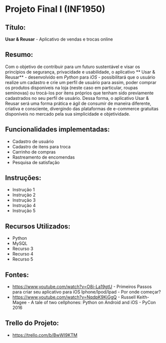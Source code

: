 # Projeto Final I (INF1950)
## Título: 
**Usar & Reusar** - Aplicativo de vendas e trocas online
## Resumo:
Com o objetivo de contribuir para um futuro sustentável e visar os princípios de segurança, privacidade e usabilidade, o aplicativo ** Usar & Reusar** - desenvolvido em *Python* para *iOS* - possibilitará que o usuário realize um cadastro e crie um perfil de usuário para assim, poder comprar os produtos disponíveis na loja (neste caso em particular, roupas seminovas) ou trocá-los por itens próprios que tenham sido previamente cadastrados no seu perfil de usuário. Dessa forma, o aplicativo Usar & Reusar será uma forma prática e ágil de consumir de maneira diferente, criativa e consciente, divergindo das plataformas de e-commerce gratuitas disponíveis no mercado pela sua simplicidade e objetividade.  

## Funcionalidades implementadas:
- Cadastro de usuário
- Cadastro de itens para troca
- Carrinho de compras
- Rastreamento de encomendas
- Pesquisa de satisfação

## Instruções:
- Instrução 1
- Instrução 2
- Instrução 3
- Instrução 4
- Instrução 5

## Recursos Utilizados:
- Python
- MySQL
- Recurso 3
- Recurso 4
- Recurso 5

## Fontes:
- https://www.youtube.com/watch?v=O8i-La19gtU - Primeiros Passos para criar seu aplicativo para iOS Iphone/Ipod/Ipad - Por onde começar?
- https://www.youtube.com/watch?v=NqdpK9KjGgQ - Russell Keith-Magee - A tale of two cellphones: Python on Android and iOS - PyCon 2016

## Trello do Projeto:

- https://trello.com/b/BwWI9KTM

